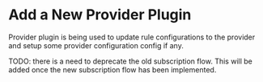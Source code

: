 # Add a New Provider Plugin

Provider plugin is being used to update rule configurations to the provider and setup some provider configuration config if any.

TODO: there is a need to deprecate the old subscription flow. This will be added once the new subscription flow has been implemented.
